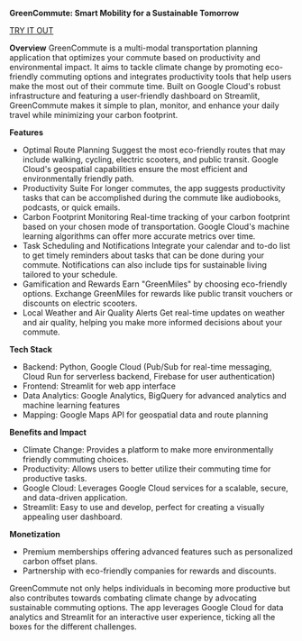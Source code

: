 **GreenCommute: Smart Mobility for a Sustainable Tomorrow**

[TRY IT OUT](https://greencommute.streamlit.app)

**Overview**
GreenCommute is a multi-modal transportation planning application that optimizes your commute based on productivity and environmental impact. It aims to tackle climate change by promoting eco-friendly commuting options and integrates productivity tools that help users make the most out of their commute time. Built on Google Cloud's robust infrastructure and featuring a user-friendly dashboard on Streamlit, GreenCommute makes it simple to plan, monitor, and enhance your daily travel while minimizing your carbon footprint.


**Features**
- Optimal Route Planning
Suggest the most eco-friendly routes that may include walking, cycling, electric scooters, and public transit.
Google Cloud's geospatial capabilities ensure the most efficient and environmentally friendly path.
- Productivity Suite
For longer commutes, the app suggests productivity tasks that can be accomplished during the commute like audiobooks, podcasts, or quick emails.
- Carbon Footprint Monitoring
Real-time tracking of your carbon footprint based on your chosen mode of transportation.
Google Cloud's machine learning algorithms can offer more accurate metrics over time.
- Task Scheduling and Notifications
Integrate your calendar and to-do list to get timely reminders about tasks that can be done during your commute.
Notifications can also include tips for sustainable living tailored to your schedule.
- Gamification and Rewards
Earn "GreenMiles" by choosing eco-friendly options.
Exchange GreenMiles for rewards like public transit vouchers or discounts on electric scooters.
- Local Weather and Air Quality Alerts
Get real-time updates on weather and air quality, helping you make more informed decisions about your commute.


**Tech Stack**
- Backend: Python, Google Cloud (Pub/Sub for real-time messaging, Cloud Run for serverless backend, Firebase for user authentication)
- Frontend: Streamlit for web app interface
- Data Analytics: Google Analytics, BigQuery for advanced analytics and machine learning features
- Mapping: Google Maps API for geospatial data and route planning


**Benefits and Impact**
- Climate Change: Provides a platform to make more environmentally friendly commuting choices.
- Productivity: Allows users to better utilize their commuting time for productive tasks.
- Google Cloud: Leverages Google Cloud services for a scalable, secure, and data-driven application.
- Streamlit: Easy to use and develop, perfect for creating a visually appealing user dashboard.


**Monetization**
- Premium memberships offering advanced features such as personalized carbon offset plans.
- Partnership with eco-friendly companies for rewards and discounts.


GreenCommute not only helps individuals in becoming more productive but also contributes towards combating climate change by advocating sustainable commuting options. The app leverages Google Cloud for data analytics and Streamlit for an interactive user experience, ticking all the boxes for the different challenges.

